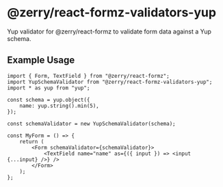 # @zerry/react-formz-validators-yup

Yup validator for @zerry/react-formz to validate form data against a Yup schema.

## Example Usage

```tsx
import { Form, TextField } from "@zerry/react-formz";
import YupSchemaValidator from "@zerry/react-formz-validators-yup";
import * as yup from "yup";

const schema = yup.object({
    name: yup.string().min(5),
});

const schemaValidator = new YupSchemaValidator(schema);

const MyForm = () => {
    return (
        <Form schemaValidator={schemaValidator}>
            <TextField name="name" as={({ input }) => <input {...input} />} />
        </Form>
    );
};
```

